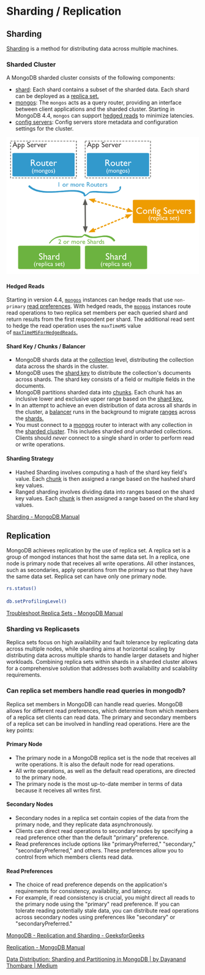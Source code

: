 # Sharding / Replication

## Sharding

[Sharding](https://www.mongodb.com/docs/manual/reference/glossary/#std-term-sharding) is a method for distributing data across multiple machines.

### Sharded Cluster

A MongoDB sharded cluster consists of the following components:

- [shard](https://www.mongodb.com/docs/manual/core/sharded-cluster-shards/#std-label-shards-concepts): Each shard contains a subset of the sharded data. Each shard can be deployed as a [replica set.](https://www.mongodb.com/docs/manual/reference/glossary/#std-term-replica-set)
- [mongos](https://www.mongodb.com/docs/manual/core/sharded-cluster-query-router/): The `mongos` acts as a query router, providing an interface between client applications and the sharded cluster. Starting in MongoDB 4.4, `mongos` can support [hedged reads](https://www.mongodb.com/docs/manual/core/sharded-cluster-query-router/#std-label-mongos-hedged-reads) to minimize latencies.
- [config servers](https://www.mongodb.com/docs/manual/core/sharded-cluster-config-servers/#std-label-sharding-config-server): Config servers store metadata and configuration settings for the cluster.

![shared cluster](../../../media/Pasted%20image%2020240112181858.png)

#### Hedged Reads

Starting in version 4.4, [`mongos`](https://www.mongodb.com/docs/manual/reference/program/mongos/#mongodb-binary-bin.mongos) instances can hedge reads that use `non-primary` [read preferences](https://www.mongodb.com/docs/manual/core/read-preference/). With hedged reads, the [`mongos`](https://www.mongodb.com/docs/manual/reference/program/mongos/#mongodb-binary-bin.mongos) instances route read operations to two replica set members per each queried shard and return results from the first respondent per shard. The additional read sent to hedge the read operation uses the `maxTimeMS` value of [`maxTimeMSForHedgedReads`.](https://www.mongodb.com/docs/manual/reference/parameters/#mongodb-parameter-param.maxTimeMSForHedgedReads)

#### Shard Key / Chunks / Balancer

- MongoDB shards data at the [collection](https://www.mongodb.com/docs/manual/reference/glossary/#std-term-collection) level, distributing the collection data across the shards in the cluster.
- MongoDB uses the [shard key](https://www.mongodb.com/docs/manual/core/sharding-shard-key/#std-label-sharding-shard-key) to distribute the collection's documents across shards. The shard key consists of a field or multiple fields in the documents.
- MongoDB partitions sharded data into [chunks](https://www.mongodb.com/docs/manual/reference/glossary/#std-term-chunk). Each chunk has an inclusive lower and exclusive upper range based on the [shard key.](https://www.mongodb.com/docs/manual/reference/glossary/#std-term-shard-key)
- In an attempt to achieve an even distribution of data across all shards in the cluster, a [balancer](https://www.mongodb.com/docs/manual/core/sharding-balancer-administration/#std-label-sharding-balancing) runs in the background to migrate [ranges](https://www.mongodb.com/docs/manual/reference/glossary/#std-term-range) across the [shards.](https://www.mongodb.com/docs/manual/reference/glossary/#std-term-shard)
- You must connect to a [mongos](https://www.mongodb.com/docs/manual/reference/glossary/#std-term-mongos) router to interact with any collection in the [sharded cluster](https://www.mongodb.com/docs/manual/reference/glossary/#std-term-sharded-cluster). This includes sharded _and_ unsharded collections. Clients should _never_ connect to a single shard in order to perform read or write operations.

#### Sharding Strategy

- Hashed Sharding involves computing a hash of the shard key field's value. Each [chunk](https://www.mongodb.com/docs/manual/reference/glossary/#std-term-chunk) is then assigned a range based on the hashed shard key values.
- Ranged sharding involves dividing data into ranges based on the shard key values. Each [chunk](https://www.mongodb.com/docs/manual/reference/glossary/#std-term-chunk) is then assigned a range based on the shard key values.

[Sharding - MongoDB Manual](https://www.mongodb.com/docs/manual/sharding/)

## Replication

MongoDB achieves replication by the use of replica set. A replica set is a group of mongod instances that host the same data set. In a replica, one node is primary node that receives all write operations. All other instances, such as secondaries, apply operations from the primary so that they have the same data set. Replica set can have only one primary node.

```bash
rs.status()

db.setProfilingLevel()
```

[Troubleshoot Replica Sets - MongoDB Manual](https://www.mongodb.com/docs/manual/tutorial/troubleshoot-replica-sets)

### Sharding vs Replicasets

Replica sets focus on high availability and fault tolerance by replicating data across multiple nodes, while sharding aims at horizontal scaling by distributing data across multiple shards to handle larger datasets and higher workloads. Combining replica sets within shards in a sharded cluster allows for a comprehensive solution that addresses both availability and scalability requirements.

### Can replica set members handle read queries in mongodb?

Replica set members in MongoDB can handle read queries. MongoDB allows for different read preferences, which determine from which members of a replica set clients can read data. The primary and secondary members of a replica set can be involved in handling read operations. Here are the key points:

#### Primary Node

- The primary node in a MongoDB replica set is the node that receives all write operations. It is also the default node for read operations.
- All write operations, as well as the default read operations, are directed to the primary node.
- The primary node is the most up-to-date member in terms of data because it receives all writes first.

#### Secondary Nodes

- Secondary nodes in a replica set contain copies of the data from the primary node, and they replicate data asynchronously.
- Clients can direct read operations to secondary nodes by specifying a read preference other than the default "primary" preference.
- Read preferences include options like "primaryPreferred," "secondary," "secondaryPreferred," and others. These preferences allow you to control from which members clients read data.

#### Read Preferences

- The choice of read preference depends on the application's requirements for consistency, availability, and latency.
- For example, if read consistency is crucial, you might direct all reads to the primary node using the "primary" read preference. If you can tolerate reading potentially stale data, you can distribute read operations across secondary nodes using preferences like "secondary" or "secondaryPreferred."

[MongoDB - Replication and Sharding - GeeksforGeeks](https://www.geeksforgeeks.org/mongodb-replication-and-sharding/)

[Replication - MongoDB Manual](https://www.mongodb.com/docs/manual/replication/)

[Data Distribution: Sharding and Partitioning in MongoDB | by Dayanand Thombare | Medium](https://medium.com/@dayanandthombare/data-distribution-sharding-and-partitioning-in-mongodb-3e4cd8edd955)
